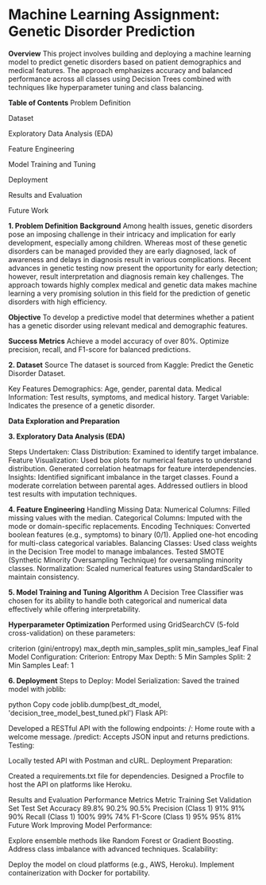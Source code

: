 # Machine Learning Assignment: Genetic Disorder Prediction
**Overview**
This project involves building and deploying a machine learning model to predict genetic disorders based on patient demographics and medical features. The approach emphasizes accuracy and balanced performance across all classes using Decision Trees combined with techniques like hyperparameter tuning and class balancing.

**Table of Contents**
Problem Definition

Dataset

Exploratory Data Analysis (EDA)

Feature Engineering

Model Training and Tuning

Deployment


Results and Evaluation

Future Work

**1. Problem Definition**
**Background**
Among health issues, genetic disorders pose an imposing challenge in their intricacy and implication for early development, especially among children. Whereas most of these genetic disorders can be managed provided they are early diagnosed, lack of awareness and delays in diagnosis result in various complications. Recent advances in genetic testing now present the opportunity for early detection; however, result interpretation and diagnosis remain key challenges. The approach towards highly complex medical and genetic data makes machine learning a very promising solution in this field for the prediction of genetic disorders with high efficiency.

**Objective**
To develop a predictive model that determines whether a patient has a genetic disorder using relevant medical and demographic features.

**Success Metrics**
Achieve a model accuracy of over 80%.
Optimize precision, recall, and F1-score for balanced predictions.

**2. Dataset**
Source
The dataset is sourced from Kaggle: Predict the Genetic Disorder Dataset.

Key Features
Demographics: Age, gender, parental data.
Medical Information: Test results, symptoms, and medical history.
Target Variable: Indicates the presence of a genetic disorder.

**Data Exploration and Preparation**

**3. Exploratory Data Analysis (EDA)**

Steps Undertaken:
Class Distribution: Examined to identify target imbalance.
Feature Visualization:
Used box plots for numerical features to understand distribution.
Generated correlation heatmaps for feature interdependencies.
Insights:
Identified significant imbalance in the target classes.
Found a moderate correlation between parental ages.
Addressed outliers in blood test results with imputation techniques.

**4. Feature Engineering**
Handling Missing Data:
Numerical Columns: Filled missing values with the median.
Categorical Columns: Imputed with the mode or domain-specific replacements.
Encoding Techniques:
Converted boolean features (e.g., symptoms) to binary (0/1).
Applied one-hot encoding for multi-class categorical variables.
Balancing Classes:
Used class weights in the Decision Tree model to manage imbalances.
Tested SMOTE (Synthetic Minority Oversampling Technique) for oversampling minority classes.
Normalization:
Scaled numerical features using StandardScaler to maintain consistency.

**5. Model Training and Tuning**
**Algorithm**
A Decision Tree Classifier was chosen for its ability to handle both categorical and numerical data effectively while offering interpretability.

**Hyperparameter Optimization**
Performed using GridSearchCV (5-fold cross-validation) on these parameters:

criterion (gini/entropy)
max_depth
min_samples_split
min_samples_leaf
Final Model Configuration:
Criterion: Entropy
Max Depth: 5
Min Samples Split: 2
Min Samples Leaf: 1

**6. Deployment**
Steps to Deploy:
Model Serialization: Saved the trained model with joblib:

python
Copy code
joblib.dump(best_dt_model, 'decision_tree_model_best_tuned.pkl')
Flask API:

Developed a RESTful API with the following endpoints:
/: Home route with a welcome message.
/predict: Accepts JSON input and returns predictions.
Testing:

Locally tested API with Postman and cURL.
Deployment Preparation:

Created a requirements.txt file for dependencies.
Designed a Procfile to host the API on platforms like Heroku.

Results and Evaluation
Performance Metrics
Metric	Training Set	Validation Set	Test Set
Accuracy	89.8%	90.2%	90.5%
Precision (Class 1)	91%	91%	90%
Recall (Class 1)	100%	99%	74%
F1-Score (Class 1)	95%	95%	81%
Future Work
Improving Model Performance:

Explore ensemble methods like Random Forest or Gradient Boosting.
Address class imbalance with advanced techniques.
Scalability:

Deploy the model on cloud platforms (e.g., AWS, Heroku).
Implement containerization with Docker for portability.


